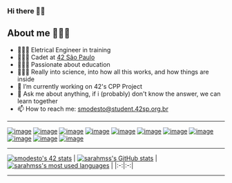### Hi there 👋🏾

## About me 👩🏾‍💻
- 👩🏽‍🎓 Eletrical Engineer in training
- 👩🏾‍🚀 Cadet at [42 São Paulo](https://www.42sp.org.br/)
- 👩🏾‍🏫  Passionate about education
- 👩🏾‍🔧 Really into science, into how all this works, and how things are inside
- 🔭 I’m currently working on  42's CPP Project
- 💬 Ask me about anything, if i (probably) don't know the answer, we can learn together
- 📫 How to reach me:   smodesto@student.42sp.org.br

---

<a href="https://github.com/sarahmss/Libft">![image](https://user-images.githubusercontent.com/62228465/171064604-87d39511-51ce-4dba-a73d-1df2cec9dbd9.png)</a>
<a href="https://github.com/sarahmss/get_next_line">![image](https://user-images.githubusercontent.com/62228465/171064632-99914975-edb4-4043-b59a-e210a66096c4.png)</a>
<a href="https://github.com/sarahmss/ft_printf">![image](https://user-images.githubusercontent.com/62228465/171064685-c8e60265-9421-4662-975e-506238ca05a0.png)</a>
<a href="https://github.com/sarahmss/https://alert-tricorne-528.notion.site/Born2beRoot-79fc2ae7c631441784580f918d00a116">![image](https://user-images.githubusercontent.com/62228465/171064691-86732103-8596-4b36-9bba-4260f0e25984.png)</a>
<a href="https://github.com/sarahmss/FDF">![image](https://user-images.githubusercontent.com/62228465/171064715-f5e00a29-f8a5-4690-a01b-222c64f98136.png)</a>
<a href="https://github.com/sarahmss/Minitalk">![image](https://user-images.githubusercontent.com/62228465/171064722-7a271dad-8530-489c-ba05-51959e902a37.png)</a>
<a href="https://github.com/sarahmss/Push_Swap">![image](https://user-images.githubusercontent.com/62228465/171064756-3e1b1aef-8e58-421b-8296-c17ab773d5db.png)</a>
<a href="https://github.com/sarahmss/Minishell">![image](https://user-images.githubusercontent.com/62228465/171064776-5838b282-5409-4758-93d0-643550971b13.png)</a>
<a href="https://github.com/sarahmss/Philosophers">![image](https://user-images.githubusercontent.com/62228465/171064782-ad20a2d8-c9a5-4bb1-aba8-5517a3d14c9c.png)</a>
<a href="https://github.com/sarahmss/Net_practice">![image](https://user-images.githubusercontent.com/62228465/172032609-a490d287-7ad8-47fa-a32f-5fe6155443ec.png)</a>
<a href="https://github.com/sarahmss/Cub3D">![image](https://user-images.githubusercontent.com/62228465/172032609-a490d287-7ad8-47fa-a32f-5fe6155443ec.png)</a>


---
[![smodesto's 42 stats](https://badge42.vercel.app/api/v2/cl2w40gcl001109mx37lm6el8/stats?cursusId=21&coalitionId=undefined)](https://github.com/JaeSeoKim/badge42)
| [![sarahmss's GitHub stats](https://github-readme-stats.vercel.app/api?username=sarahmss&count_private=true&show_icons=true&hide=issues&hide_border=true&theme=jolly)](https://github.com/sarahmss?tab=repositories) | [![sarahmss's most used languages](https://github-readme-stats.vercel.app/api/top-langs/?username=sarahmss&layout=compact&hide_border=true&theme=jolly)](https://github.com/sarahmss?tab=repositories) |
|:-:|:-:|

---
